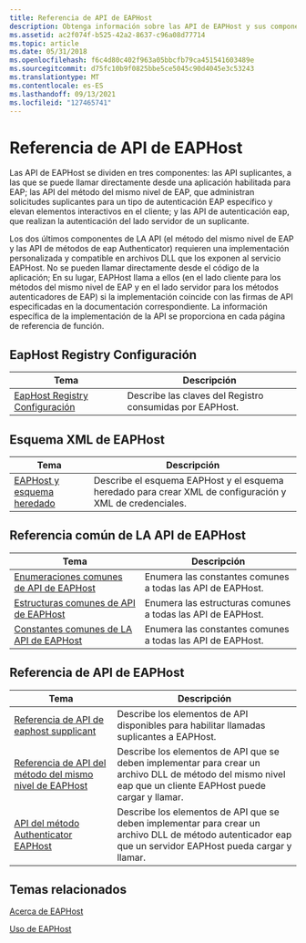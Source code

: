 ```yaml
---
title: Referencia de API de EAPHost
description: Obtenga información sobre las API de EAPHost y sus componentes. Consulte la información de referencia de varios temas de API, como el esquema XML de EAPHost.
ms.assetid: ac2f074f-b525-42a2-8637-c96a08d77714
ms.topic: article
ms.date: 05/31/2018
ms.openlocfilehash: f6c4d80c402f963a05bbcfb79ca451541603489e
ms.sourcegitcommit: d75fc10b9f0825bbe5ce5045c90d4045e3c53243
ms.translationtype: MT
ms.contentlocale: es-ES
ms.lasthandoff: 09/13/2021
ms.locfileid: "127465741"
---
```

# <a name="eaphost-api-reference"></a>Referencia de API de EAPHost

Las API de EAPHost se dividen en tres componentes: las API suplicantes, a las que se puede llamar directamente desde una aplicación habilitada para EAP; las API del método del mismo nivel de EAP, que administran solicitudes suplicantes para un tipo de autenticación EAP específico y elevan elementos interactivos en el cliente; y las API de autenticación eap, que realizan la autenticación del lado servidor de un suplicante.

Los dos últimos componentes de LA API (el método del mismo nivel de EAP y las API de métodos de eap Authenticator) requieren una implementación personalizada y compatible en archivos DLL que los exponen al servicio EAPHost. No se pueden llamar directamente desde el código de la aplicación; En su lugar, EAPHost llama a ellos (en el lado cliente para los métodos del mismo nivel de EAP y en el lado servidor para los métodos autenticadores de EAP) si la implementación coincide con las firmas de API especificadas en la documentación correspondiente. La información específica de la implementación de la API se proporciona en cada página de referencia de función.

## <a name="eaphost-registry-settings"></a>EapHost Registry Configuración



| Tema                                                      | Descripción                                      |
|------------------------------------------------------------|--------------------------------------------------|
| [EapHost Registry Configuración](eaphost-registry-settings.md) | Describe las claves del Registro consumidas por EAPHost. |



 

## <a name="eaphost-xml-schema"></a>Esquema XML de EAPHost



| Tema                                            | Descripción                                                                                       |
|--------------------------------------------------|---------------------------------------------------------------------------------------------------|
| [EAPHost y esquema heredado](eaphost-schemas.md) | Describe el esquema EAPHost y el esquema heredado para crear XML de configuración y XML de credenciales. |



 

## <a name="common-eaphost-api-reference"></a>Referencia común de LA API de EAPHost



| Tema                                                                   | Descripción                                  |
|-------------------------------------------------------------------------|----------------------------------------------|
| [Enumeraciones comunes de API de EAPHost](common-eap-host-api-enumerations.md) | Enumera las constantes comunes a todas las API de EAPHost.  |
| [Estructuras comunes de API de EAPHost](common-eap-host-api-structures.md)     | Enumera las estructuras comunes a todas las API de EAPHost. |
| [Constantes comunes de LA API de EAPHost](common-eap-host-error-constants.md)     | Enumera las constantes comunes a todas las API de EAPHost.  |



 

## <a name="eaphost-api-reference"></a>Referencia de API de EAPHost



| Tema                                                                       | Descripción                                                                                                                                      |
|-----------------------------------------------------------------------------|--------------------------------------------------------------------------------------------------------------------------------------------------|
| [Referencia de API de eaphost supplicant](eap-host-supplicant-api-reference.md)   | Describe los elementos de API disponibles para habilitar llamadas suplicantes a EAPHost.                                                                      |
| [Referencia de API del método del mismo nivel de EAPHost](eap-host-peer-method-api-reference.md) | Describe los elementos de API que se deben implementar para crear un archivo DLL de método del mismo nivel eap que un cliente EAPHost puede cargar y llamar.          |
| [API del método Authenticator EAPHost](eaphost-authenticator-method-apis.md)  | Describe los elementos de API que se deben implementar para crear un archivo DLL de método autenticador eap que un servidor EAPHost pueda cargar y llamar. |



 

## <a name="related-topics"></a>Temas relacionados

<dl> <dt>

[Acerca de EAPHost](about-eap-host.md)
</dt> <dt>

[Uso de EAPHost](using-eap-host.md)
</dt> </dl>

 

 




